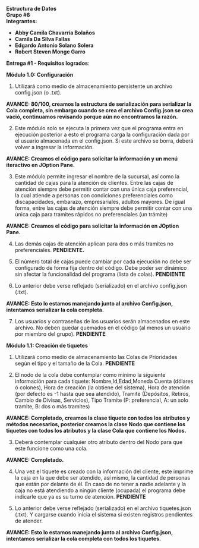 <b>Estructura de Datos<br>
Grupo #6<br>
Integrantes:<br>

- Abby Camila Chavarría Bolaños
- Camila Da Silva Fallas
- Edgardo Antonio Solano Solera
- Robert Steven Monge Garro</b>

<b>Entrega #1 - Requisitos logrados</b>:

<b>Módulo 1.0: Configuración</b>
  
1. Utilizará como medio de almacenamiento persistente un archivo config.json (o .txt).

<b>AVANCE: 80/100, creamos la estructura de serialización para serializar la Cola completa, sin embargo cuando se crea el archivo Config.json se crea vació, continuamos revisando porque aún no encontramos la razón.</b>

2. Este módulo solo se ejecuta la primera vez que el programa entra en ejecución posterior a esto el programa carga la configuración dada por el usuario almacenada en el config.json. Si este archivo se borra, deberá volver a ingresar la información.

<b>AVANCE: Creamos el código para solicitar la información y un menú iteractivo en JOption Pane.</b>

3. Este módulo permite ingresar el nombre de la sucursal, así como la cantidad de cajas para la atención de clientes. Entre las cajas de atención siempre debe permitir contar con una única caja preferencial, la cual atiende a personas con condiciones preferenciales como
discapacidades, embarazo, empresariales, adultos mayores. De igual forma, entre las cajas de atención siempre debe permitir contar con una única caja para tramites rápidos no preferenciales (un trámite)

<b>AVANCE: Creamos el código para solicitar la información en JOption Pane.</b>

4. Las demás cajas de atención aplican para dos o más tramites no preferenciales. 
<b>PENDIENTE.</b>

5. El número total de cajas puede cambiar por cada ejecución no debe ser configurado de forma fija dentro del código. Debe poder ser dinámico sin afectar la funcionalidad del programa (lista de colas).
<b>PENDIENTE</b>

6. Lo anterior debe verse reflejado (serializado) en el archivo config.json (.txt).

<b>AVANCE: Esto lo estamos manejando junto al archivo Config.json, intentamos serializar la cola completa.</b>
   
7. Los usuarios y contraseñas de los usuarios serán almacenados en este archivo. No deben quedar quemados en el código (al menos un usuario por miembro del grupo).
<b>PENDIENTE</b>

<b>Módulo 1.1: Creación de tiquetes</b>

1. Utilizará como medio de almacenamiento las Colas de Prioridades según el tipo y el tamaño de la Cola.
<b>PENDIENTE</b>

2. El nodo de la cola debe contemplar como mínimo la siguiente información para cada tiquete: Nombre,Id,Edad,Moneda Cuenta (dólares ó colones), Hora de creación (la obtiene del sistema), Hora de atención (por defecto es -1 hasta que sea atendido), Tramite (Depósitos, Retiros, Cambio de Divisas, Servicios), Tipo Tramite (P: preferencial, A: un solo tramite, B: dos o más tramites)

<b>AVANCE: Completado, creamos la clase tiquete con todos los atributos y métodos necesarios, posterior creamos la clase Nodo que contiene los tiquetes con todos los atributos y la clase Cola que contiene los Nodos.</b>

3. Deberá contemplar cualquier otro atributo dentro del Nodo para que este funcione como una cola.

<b>AVANCE: Completado.</b>

4. Una vez el tiquete es creado con la información del cliente, este imprime la caja en la que debe ser atendido, así mismo, la cantidad de personas que están por delante de él. En caso de no tener a nadie adelante y la caja no está atendiendo a ningún cliente (ocupada) el programa debe indicarle que ya es su turno de atención.
<b>PENDIENTE</b>

5. Lo anterior debe verse reflejado (serializado) en el archivo tiquetes.json (.txt). Y cargarse cuando inicia el sistema si existen registros pendientes de atender.
   
<b>AVANCE: Esto lo estamos manejando junto al archivo Config.json, intentamos serializar la cola completa con todos los tiquetes.</b>
